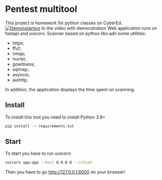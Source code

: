 # Pentest multitool  

This project is homework for python classes on CyberEd.  
[![Demonstartion](https://img.youtube.com/vi/sEAz_K_ZFvg/0.jpg)](https://www.youtube.com/watch?v=sEAz_K_ZFvg) to the video with demonstration
Web application runs on fastapi and uvicorn. Scanner based on python libs adn some utilities:  

- httpx;
- ffuf;  
- nmap;  
- nuclei;  
- gowitness;  
- sqlmap;  
- asyncio;  
- aiohttp;  

In addition, the application displays the time spent on scanning.  

## Install  

To install this tool you need to install Python 3.8+  

```bash
pip install -r requirements.txt
```

## Start

To start you have to run uvicorn:  

```bash
uvicorn app:app --host 0.0.0.0 --reload
```

Then you have to go <http://127.0.0.1:8000> on your browser!  
